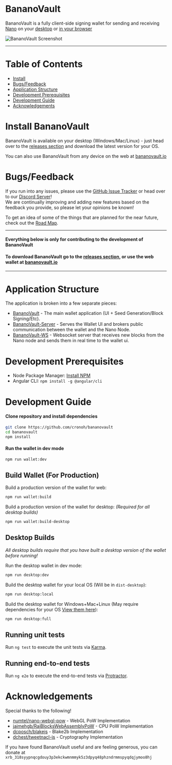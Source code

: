 # BananoVault

BananoVault is a fully client-side signing wallet for sending and receiving [Nano](https://github.com/nanocurrency/raiblocks) 
on your [desktop](https://github.com/cronoh/bananovault/releases) or [in your browser](https://bananovault.io)

![BananoVault Screenshot](https://s3-us-west-2.amazonaws.com/bananovault.io/BananoVault-Preview.png)
___

# Table of Contents
* [Install](#install-bananovault)
* [Bugs/Feedback](#bugsfeedback)
* [Application Structure](#application-structure)
* [Development Prerequisites](#development-prerequisites)
* [Development Guide](#development-guide)
* [Acknowledgements](#acknowledgements)


# Install BananoVault
BananoVault is available on your desktop (Windows/Mac/Linux) - just head over to the [releases section](https://github.com/cronoh/bananovault/releases) and download the latest version for your OS.

You can also use BananoVault from any device on the web at [bananovault.io](https://bananovault.io)


# Bugs/Feedback
If you run into any issues, please use the [GitHub Issue Tracker](https://github.com/cronoh/bananovault/issues) or head over to our [Discord Server](https://discord.gg/kCeAuJM)!  
We are continually improving and adding new features based on the feedback you provide, so please let your opinions be known!

To get an idea of some of the things that are planned for the near future, check out the [Road Map](https://github.com/cronoh/bananovault/wiki/Road-Map).

___

#### Everything below is only for contributing to the development of BananoVault
#### To download BananoVault go to the [releases section](https://github.com/cronoh/bananovault/releases), or use the web wallet at [bananovault.io](https://bananovault.io)

___

# Application Structure

The application is broken into a few separate pieces:

- [BananoVault](https://github.com/cronoh/bananovault) - The main wallet application (UI + Seed Generation/Block Signing/Etc).
- [BananoVault-Server](https://github.com/cronoh/bananovault-server) - Serves the Wallet UI and brokers public communication between the wallet and the Nano Node.
- [BananoVault-WS](https://github.com/cronoh/bananovault-ws) - Websocket server that receives new blocks from the Nano node and sends them in real time to the wallet ui.


# Development Prerequisites
- Node Package Manager: [Install NPM](https://www.npmjs.com/get-npm)
- Angular CLI: `npm install -g @angular/cli`


# Development Guide
#### Clone repository and install dependencies
```bash
git clone https://github.com/cronoh/bananovault
cd bananovault
npm install
```

#### Run the wallet in dev mode
```bash
npm run wallet:dev
```

## Build Wallet (For Production)
Build a production version of the wallet for web:
```bash
npm run wallet:build
```

Build a production version of the wallet for desktop: *(Required for all desktop builds)*
```bash
npm run wallet:build-desktop
```

## Desktop Builds

*All desktop builds require that you have built a desktop version of the wallet before running!*

Run the desktop wallet in dev mode:
```bash
npm run desktop:dev
```

Build the desktop wallet for your local OS (Will be in `dist-desktop`):
```bash
npm run desktop:local
```

Build the desktop wallet for Windows+Mac+Linux (May require dependencies for your OS [View them here](https://www.electron.build/multi-platform-build)):
```bash
npm run desktop:full
```

## Running unit tests

Run `ng test` to execute the unit tests via [Karma](https://karma-runner.github.io).

## Running end-to-end tests

Run `ng e2e` to execute the end-to-end tests via [Protractor](http://www.protractortest.org/).

# Acknowledgements
Special thanks to the following!
- [numtel/nano-webgl-pow](https://github.com/numtel/nano-webgl-pow) - WebGL PoW Implementation
- [jaimehgb/RaiBlocksWebAssemblyPoW](https://github.com/jaimehgb/RaiBlocksWebAssemblyPoW) - CPU PoW Implementation
- [dcposch/blakejs](https://github.com/dcposch/blakejs) - Blake2b Implementation
- [dchest/tweetnacl-js](https://github.com/dchest/tweetnacl-js) - Cryptography Implementation

If you have found BananoVault useful and are feeling generous, you can donate at `xrb_318syypnqcgdouy3p3ekckwmnmmyk5z3dpyq48phzndrmmspyqdqjymoo8hj`

